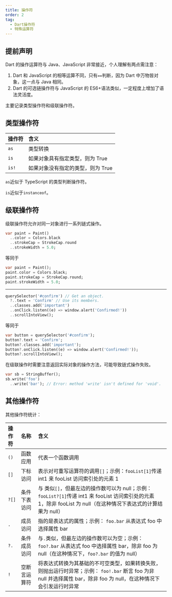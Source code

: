 ```yaml
---
title: 操作符
order: 2
tag:
  - Dart操作符
  - 特殊运算符
---
```


## 提前声明

Dart 的操作运算符与 Java、JavaScript 非常接近，个人理解有两点需注意：

1. Dart 和 JavaScript 的相等运算不同，只有`==`判断，因为 Dart 中万物皆对象，这一点与 Java 相同。
2. Dart 的可选链操作符与 JavaScript 的 ES6+语法类似，一定程度上增加了语法灵活度。

主要记录类型操作符和级联操作符。

## 类型操作符

| 操作符 | 含义                              |
| :----- | :-------------------------------- |
| `as`   | 类型转换                          |
| `is`   | 如果对象具有指定类型，则为 True   |
| `is!`  | 如果对象没有指定的类型，则为 True |

`as`近似于 TypeScript 的类型判断操作符。

`is`近似于`instanceof`。

## 级联操作符

级联操作符允许对同一对象进行一系列链式操作。

```dart
var paint = Paint()
  ..color = Colors.black
  ..strokeCap = StrokeCap.round
  ..strokeWidth = 5.0;
```

等同于

```dart
var paint = Paint();
paint.color = Colors.black;
paint.strokeCap = StrokeCap.round;
paint.strokeWidth = 5.0;
```

---

```dart
querySelector('#confirm') // Get an object.
  ?..text = 'Confirm' // Use its members.
  ..classes.add('important')
  ..onClick.listen((e) => window.alert('Confirmed!'))
  ..scrollIntoView();
```

等同于

```dart
var button = querySelector('#confirm');
button?.text = 'Confirm';
button?.classes.add('important');
button?.onClick.listen((e) => window.alert('Confirmed!'));
button?.scrollIntoView();
```

在级联操作时需要注意返回实际对象的操作方法，可能导致链式操作失败。

```dart
var sb = StringBuffer();
sb.write('foo')
  ..write('bar'); // Error: method 'write' isn't defined for 'void'.
```

## 其他操作符

其他操作符统计：

| 操作符 | 名称         | 含义                                                                                                                                                                  |
| :----- | :----------- | :-------------------------------------------------------------------------------------------------------------------------------------------------------------------- |
| `()`   | 函数应用     | 代表一个函数调用                                                                                                                                                      |
| `[]`   | 下标访问     | 表示对可重写运算符的调用`[]`；示例：`fooList[1]`传递 int1 来 fooList 访问索引处的元素 1                                                                               |
| `?[]`  | 条件下表访问 | 与 类似`[]`，但最左边的操作数可以为 null；示例：`fooList?[1]`传递 int1 来 fooList 访问索引处的元素 1，除非 fooList 为 null（在这种情况下表达式的计算结果为 null）     |
| `.`    | 成员访问     | 指的是表达式的属性；示例： `foo.bar` 从表达式 foo 中选择属性 bar                                                                                                      |
| `?.`   | 条件成员访问 | 与`.`类似，但最左边的操作数可以为空；示例： `foo?.bar` 从表达式 foo 中选择属性 bar，除非 foo 为 null（在这种情况下，`foo?.bar` 的值为 null）                          |
| `!`    | 空断言运算符 | 将表达式转换为其基础的不可空类型，如果转换失败，则抛出运行时异常；示例： `foo!.bar` 断言 foo 为非 null 并选择属性 bar，除非 foo 为 null，在这种情况下会引发运行时异常 |
